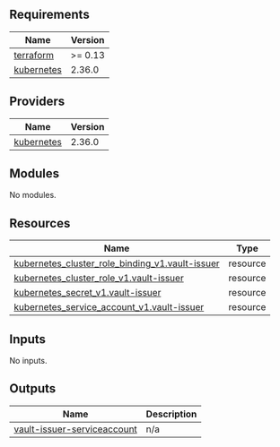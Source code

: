 <!-- BEGIN_TF_DOCS -->
## Requirements

| Name | Version |
|------|---------|
| <a name="requirement_terraform"></a> [terraform](#requirement\_terraform) | >= 0.13 |
| <a name="requirement_kubernetes"></a> [kubernetes](#requirement\_kubernetes) | 2.36.0 |

## Providers

| Name | Version |
|------|---------|
| <a name="provider_kubernetes"></a> [kubernetes](#provider\_kubernetes) | 2.36.0 |

## Modules

No modules.

## Resources

| Name | Type |
|------|------|
| [kubernetes_cluster_role_binding_v1.vault-issuer](https://registry.terraform.io/providers/hashicorp/kubernetes/2.36.0/docs/resources/cluster_role_binding_v1) | resource |
| [kubernetes_cluster_role_v1.vault-issuer](https://registry.terraform.io/providers/hashicorp/kubernetes/2.36.0/docs/resources/cluster_role_v1) | resource |
| [kubernetes_secret_v1.vault-issuer](https://registry.terraform.io/providers/hashicorp/kubernetes/2.36.0/docs/resources/secret_v1) | resource |
| [kubernetes_service_account_v1.vault-issuer](https://registry.terraform.io/providers/hashicorp/kubernetes/2.36.0/docs/resources/service_account_v1) | resource |

## Inputs

No inputs.

## Outputs

| Name | Description |
|------|-------------|
| <a name="output_vault-issuer-serviceaccount"></a> [vault-issuer-serviceaccount](#output\_vault-issuer-serviceaccount) | n/a |
<!-- END_TF_DOCS -->